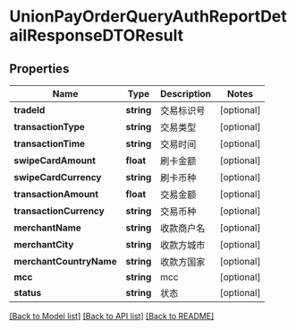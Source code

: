 # UnionPayOrderQueryAuthReportDetailResponseDTOResult

## Properties
Name | Type | Description | Notes
------------ | ------------- | ------------- | -------------
**tradeId** | **string** | 交易标识号 | [optional] 
**transactionType** | **string** | 交易类型 | [optional] 
**transactionTime** | **string** | 交易时间 | [optional] 
**swipeCardAmount** | **float** | 刷卡金额 | [optional] 
**swipeCardCurrency** | **string** | 刷卡币种 | [optional] 
**transactionAmount** | **float** | 交易金额 | [optional] 
**transactionCurrency** | **string** | 交易币种 | [optional] 
**merchantName** | **string** | 收款商户名 | [optional] 
**merchantCity** | **string** | 收款方城市 | [optional] 
**merchantCountryName** | **string** | 收款方国家 | [optional] 
**mcc** | **string** | mcc | [optional] 
**status** | **string** | 状态 | [optional] 

[[Back to Model list]](../README.md#documentation-for-models) [[Back to API list]](../README.md#documentation-for-api-endpoints) [[Back to README]](../README.md)


